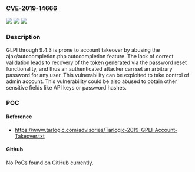 ### [CVE-2019-14666](https://cve.mitre.org/cgi-bin/cvename.cgi?name=CVE-2019-14666)
![](https://img.shields.io/static/v1?label=Product&message=n%2Fa&color=blue)
![](https://img.shields.io/static/v1?label=Version&message=n%2Fa&color=blue)
![](https://img.shields.io/static/v1?label=Vulnerability&message=n%2Fa&color=brighgreen)

### Description

GLPI through 9.4.3 is prone to account takeover by abusing the ajax/autocompletion.php autocompletion feature. The lack of correct validation leads to recovery of the token generated via the password reset functionality, and thus an authenticated attacker can set an arbitrary password for any user. This vulnerability can be exploited to take control of admin account. This vulnerability could be also abused to obtain other sensitive fields like API keys or password hashes.

### POC

#### Reference
- https://www.tarlogic.com/advisories/Tarlogic-2019-GPLI-Account-Takeover.txt

#### Github
No PoCs found on GitHub currently.


